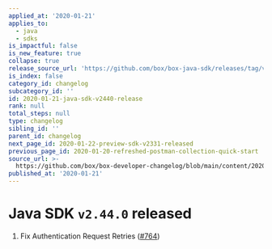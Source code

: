 ```yaml
---
applied_at: '2020-01-21'
applies_to:
  - java
  - sdks
is_impactful: false
is_new_feature: true
collapse: true
release_source_url: 'https://github.com/box/box-java-sdk/releases/tag/v2.44.0'
is_index: false
category_id: changelog
subcategory_id: ''
id: 2020-01-21-java-sdk-v2440-release
rank: null
total_steps: null
type: changelog
sibling_id: ''
parent_id: changelog
next_page_id: 2020-01-22-preview-sdk-v2331-released
previous_page_id: 2020-01-20-refreshed-postman-collection-quick-start
source_url: >-
  https://github.com/box/box-developer-changelog/blob/main/content/2020/01-21-java-sdk-v2440-release.md
published_at: '2020-01-21'
---
```

# Java SDK `v2.44.0` released

1. Fix Authentication Request Retries ([#764](https://github.com/box/box-java-sdk/pull/764))
